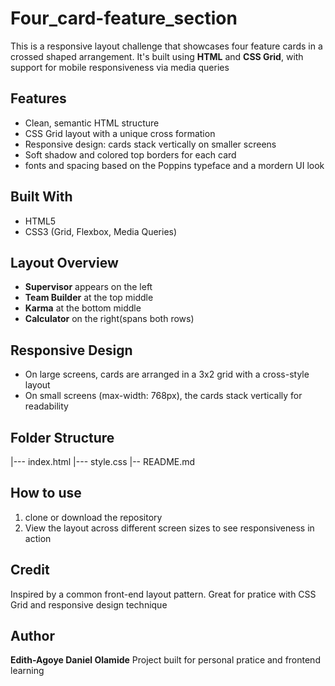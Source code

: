# Four_card-feature_section
This is a responsive layout challenge that showcases four feature cards in a crossed shaped arrangement. It's built using **HTML** and **CSS Grid**, with support for mobile responsiveness via media queries


## Features
- Clean, semantic HTML structure
- CSS Grid layout with a unique cross formation
- Responsive design:  cards stack vertically on smaller screens
- Soft shadow and colored top borders for each card
- fonts and spacing based on  the Poppins typeface and a mordern UI look

## Built With
- HTML5
- CSS3 (Grid, Flexbox, Media Queries)

## Layout Overview
- **Supervisor** appears on the left
- **Team Builder** at the top middle
- **Karma** at the bottom middle
- **Calculator** on the right(spans both rows)

## Responsive Design
- On large screens, cards are arranged in a 3x2 grid with a cross-style layout
- On small screens (max-width: 768px), the cards stack vertically for readability
## Folder Structure
|--- index.html |--- style.css |-- README.md

## How to use
1. clone or download the repository
2. View the layout across different screen sizes to see responsiveness in action

## Credit
Inspired by a common front-end layout pattern. Great for pratice with CSS Grid and responsive design technique


## Author
**Edith-Agoye Daniel Olamide**
Project built for personal pratice and frontend learning